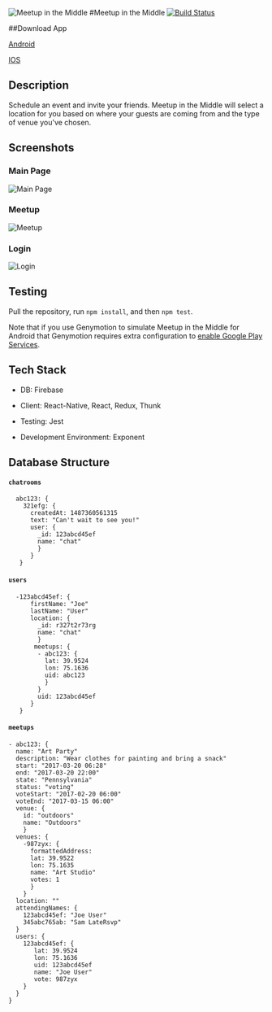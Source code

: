 ![Meetup in the Middle](/assets/images/MeetInTheMiddleLogoSmall.png) 
#Meetup in the Middle [![Build Status](https://travis-ci.org/ThoughtfulThinkers/MeetInTheMiddle.svg?branch=master)](https://travis-ci.org/ThoughtfulThinkers/MeetInTheMiddle)

##Download App

[Android]( https://play.google.com/store/apps/details?id=io.nickcoleman.meetinthemiddle "Android")

[IOS](https://itunes.apple.com/us/app/meetup-in-the-middle/id1207356166 "IOS")

## Description

Schedule an event and invite your friends. Meetup in the Middle will select a location for you based on where your guests are coming from and the type of venue you've chosen.

## Screenshots

### Main Page

![Main Page](/assets/images/mainPageIOS.png)

### Meetup

![Meetup](/assets/images/meetup.png)

### Login

![Login](/assets/images/login.png)

## Testing

Pull the repository, run `npm install`, and then `npm test`.

Note that if you use Genymotion to simulate Meetup in the Middle for Android that Genymotion requires extra configuration to [enable Google Play Services](https://www.genymotion.com/help/desktop/faq/#google-play-services "enable Google Play Services").

## Tech Stack

- DB: Firebase

- Client: React-Native, React, Redux, Thunk

- Testing: Jest

- Development Environment: Exponent

## Database Structure

#### `chatrooms`

```
  abc123: {
    321efg: {
      createdAt: 1487360561315
      text: "Can't wait to see you!"
      user: {
        _id: 123abcd45ef
        name: "chat"
        }
      }
   }
```

#### `users`

```
  -123abcd45ef: {
      firstName: "Joe"
      lastName: "User"
      location: {
        _id: r327t2r73rg
        name: "chat"
        }
       meetups: {
        - abc123: {
          lat: 39.9524
          lon: 75.1636
          uid: abc123
          }
        }
        uid: 123abcd45ef
      }
   }
 ```

#### `meetups`

```
- abc123: {
  name: "Art Party"
  description: "Wear clothes for painting and bring a snack"
  start: "2017-03-20 06:28"
  end: "2017-03-20 22:00"
  state: "Pennsylvania"
  status: "voting"
  voteStart: "2017-02-20 06:00"
  voteEnd: "2017-03-15 06:00"
  venue: {
    id: "outdoors"
    name: "Outdoors"
    }
  venues: {
    -987zyx: {
      formattedAddress:
      lat: 39.9522
      lon: 75.1635
      name: "Art Studio"
      votes: 1
      }
    }
  location: ""
  attendingNames: {
    123abcd45ef: "Joe User"
    345abc765ab: "Sam LateRsvp"
  }
  users: {
    123abcd45ef: {
       lat: 39.9524
       lon: 75.1636
       uid: 123abcd45ef
       name: "Joe User"
       vote: 987zyx
    }
  }
}


```
